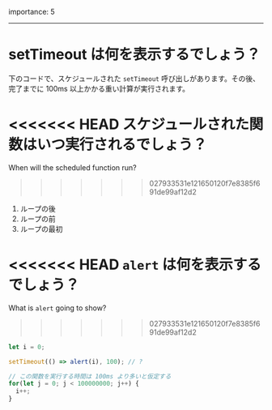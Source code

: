 importance: 5

---

# setTimeout は何を表示するでしょう？

下のコードで、スケジュールされた `setTimeout` 呼び出しがあります。その後、完了までに 100ms 以上かかる重い計算が実行されます。

<<<<<<< HEAD
スケジュールされた関数はいつ実行されるでしょう？
=======
When will the scheduled function run?
>>>>>>> 027933531e121650120f7e8385f691de99af12d2

1. ループの後
2. ループの前
3. ループの最初


<<<<<<< HEAD
`alert` は何を表示するでしょう？
=======
What is `alert` going to show?
>>>>>>> 027933531e121650120f7e8385f691de99af12d2

```js
let i = 0;

setTimeout(() => alert(i), 100); // ?

// この関数を実行する時間は 100ms より多いと仮定する
for(let j = 0; j < 100000000; j++) {
  i++;
}
```

